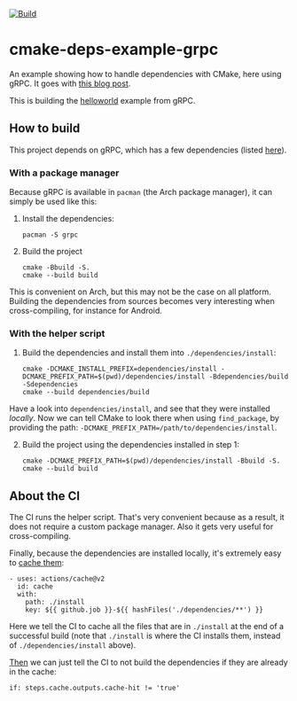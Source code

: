 [![Build](https://github.com/acarg/cmake-deps-example-grpc/actions/workflows/main.yml/badge.svg)](https://github.com/acarg/cmake-deps-example-grpc/actions/workflows/main.yml)

# cmake-deps-example-grpc
An example showing how to handle dependencies with CMake, here using gRPC.
It goes with [this blog post](https://www.acarg.ch/posts/cmake-deps/).

This is building the [helloworld](https://github.com/grpc/grpc/tree/master/examples/cpp/helloworld)
example from gRPC.

## How to build

This project depends on gRPC, which has a few dependencies (listed
[here](dependencies/)).

### With a package manager

Because gRPC is available in `pacman` (the Arch package manager), it can
simply be used like this:

1. Install the dependencies:

    ```
    pacman -S grpc
    ```

2. Build the project

    ```
    cmake -Bbuild -S.
    cmake --build build
    ```

This is convenient on Arch, but this may not be the case on all platform.
Building the dependencies from sources becomes very interesting when
cross-compiling, for instance for Android.

### With the helper script

1. Build the dependencies and install them into `./dependencies/install`:

    ```
    cmake -DCMAKE_INSTALL_PREFIX=dependencies/install -DCMAKE_PREFIX_PATH=$(pwd)/dependencies/install -Bdependencies/build -Sdependencies
    cmake --build dependencies/build
    ```

Have a look into `dependencies/install`, and see that they were installed
_locally_. Now we can tell CMake to look there when using `find_package`,
by providing the path: `-DCMAKE_PREFIX_PATH=/path/to/dependencies/install`.

2. Build the project using the dependencies installed in step 1:

    ```
    cmake -DCMAKE_PREFIX_PATH=$(pwd)/dependencies/install -Bbuild -S.
    cmake --build build
    ```

## About the CI

The CI runs the helper script. That's very convenient because as a result,
it does not require a custom package manager. Also it gets very useful
for cross-compiling.

Finally, because the dependencies are installed locally, it's extremely
easy to [cache them](.github/workflows/main.yml#L24-L28):

```
- uses: actions/cache@v2
  id: cache
  with:
    path: ./install
    key: ${{ github.job }}-${{ hashFiles('./dependencies/**') }}
```

Here we tell the CI to cache all the files that are in `./install` at the
end of a successful build (note that `./install` is where the CI installs
them, instead of `./dependencies/install` above).

[Then](.github/workflows/main.yml#L30)
we can just tell the CI to not build the dependencies if they are
already in the cache:

```
if: steps.cache.outputs.cache-hit != 'true'
```
